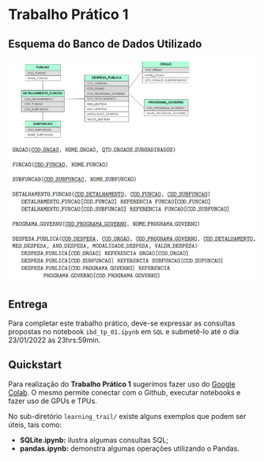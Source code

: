 # Trabalho Prático 1

## Esquema do Banco de Dados Utilizado

![Esquema do Banco](ibd-main/data/schema.png)

## Entrega
Para completar este trabalho prático, deve-se expressar as consultas propostas no notebook `ibd_tp_01.ipynb` em `SQL` e submetê-lo até o dia 23/01/2022 às 23hrs:59min.

## Quickstart
Para realização do **Trabalho Prático 1** sugerimos fazer uso do [Google Colab](https://colab.research.google.com/). 
O mesmo permite conectar com o Github, executar notebooks e fazer uso de GPUs e TPUs. 


No sub-diretório `learning_trail/` existe alguns exemplos que podem ser úteis, tais como:

* **SQLite.ipynb:** ilustra algumas consultas SQL;
* **pandas.ipynb:** demonstra algumas operações utilizando o Pandas.